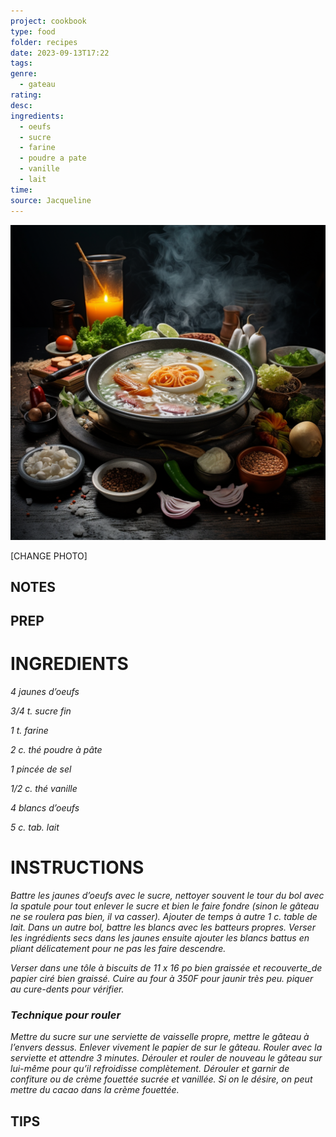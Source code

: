 ```yaml
---
project: cookbook
type: food
folder: recipes
date: 2023-09-13T17:22
tags: 
genre:
  - gateau
rating: 
desc: 
ingredients:
  - oeufs
  - sucre
  - farine
  - poudre a pate
  - vanille
  - lait
time: 
source: Jacqueline
---
```


![IMAGE](_default.png)


[CHANGE PHOTO]


## NOTES




## PREP


# INGREDIENTS

_4 jaunes d’oeufs_

_3/4 t. sucre fin_

_1 t. farine_

_2 c. thé poudre à pâte_

_1 pincée de sel_

_1/2 c. thé vanille_

_4 blancs d’oeufs_

_5 c. tab. lait_



# INSTRUCTIONS

_Battre les jaunes d’oeufs avec le sucre, nettoyer_
_souvent le tour du bol avec la spatule pour_
_tout enlever le sucre et bien le faire fondre_
_(sinon le gâteau ne se roulera pas bien, il va_
_casser). Ajouter de temps à autre 1 c. table_
_de lait. Dans un autre bol, battre les blancs_
_avec les batteurs propres. Verser les ingrédients_
_secs dans les jaunes ensuite ajouter les_
_blancs battus en pliant délicatement pour ne_
_pas les faire descendre._

_Verser dans une tôle à biscuits de 11 x 16 po_
_bien graissée et recouverte_de papier ciré_
_bien graissé. Cuire au four à 350F pour jaunir_
_très peu. piquer au cure-dents pour vérifier._

### _Technique pour rouler_

_Mettre du sucre sur une serviette de vaisselle_
_propre, mettre le gâteau à l’envers dessus._
_Enlever vivement le papier de sur le gâteau._
_Rouler avec la serviette et attendre 3 minutes._
_Dérouler et rouler de nouveau le gâteau sur_
_lui-même pour qu’il refroidisse complètement._
_Dérouler et garnir de confiture ou de crème_
_fouettée sucrée et vanillée. Si on le désire,_
_on peut mettre du cacao dans la crème_
_fouettée._



## TIPS



